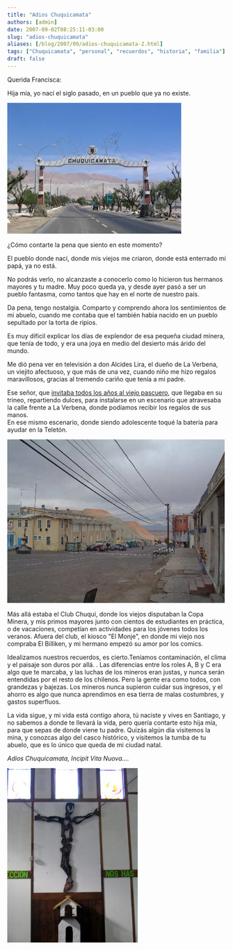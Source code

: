 ```yaml
---
title: "Adios Chuquicamata"
authors: [admin]
date: 2007-09-02T08:25:11-03:00
slug: "adios-chuquicamata"
aliases: [/blog/2007/09/adios-chuquicamata-2.html]
tags: ["Chuquicamata", "personal", "recuerdos", "historia", "familia"]
draft: false
---
```


Querida Francisca:

Hija mía, yo nací el siglo pasado, en un pueblo que ya no existe.

![](chqui1-thumb-400x300.jpg)

¿Cómo contarte la pena que siento en este momento?

El pueblo donde nací, donde mis viejos me criaron, donde está enterrado
mi papá, ya no está.

No podrás verlo, no alcanzaste a conocerlo como lo hicieron tus hermanos
mayores y tu madre. Muy poco queda ya, y desde ayer pasó a ser un pueblo
fantasma, como tantos que hay en el norte de nuestro país.

Da pena, tengo nostalgia. Comparto y comprendo ahora los sentimientos de
mi abuelo, cuando me contaba que el también habia nacido en un pueblo
sepultado por la torta de ripios.

Es muy dificil explicar los días de explendor de esa pequeña ciudad
minera, que tenía de todo, y era una joya en medio del desierto más
árido del mundo.

Me dió pena ver en televisión a don Alcides Lira, el dueño de La
Verbena, un viejito afectuoso, y que más de una vez, cuando niño me hizo
regalos maravillosos, gracias al tremendo cariño que tenía a mi padre.

Ese señor, que [invitaba todos los años al viejo pascuero](http://replay.web.archive.org/20071016191218/http://www.angelfire.com/me3/ebellonorte/navidad/index.album/la-verbena?i=1),
que llegaba en su trineo, repartiendo dulces, para instalarse en un
escenario que atravesaba la calle frente a La Verbena, donde podíamos
recibir los regalos de sus manos.\
En ese mismo escenario, donde siendo adolescente toqué la batería para
ayudar en la Teletón.

![](chuqui2.jpg)

Más allá estaba el Club Chuqui, donde los viejos disputaban la Copa
Minera, y mis primos mayores junto con cientos de estudiantes en
práctica, o de vacaciones, competían en actividades para los jóvenes
todos los veranos. Afuera del club, el kiosco \"El Monje\", en donde mi
viejo nos compraba El Billiken, y mi hermano empezó su amor por los
comics.

Idealizamos nuestros recuerdos, es cierto.Teníamos contaminación, el
clima y el paisaje son duros por allá. . Las diferencias entre los roles
A, B y C era algo que te marcaba, y las luchas de los mineros eran
justas, y nunca serán entendidas por el resto de los chilenos. Pero la
gente era como todos, con grandezas y bajezas. Los mineros nunca
supieron cuidar sus ingresos, y el ahorro es algo que nunca aprendimos
en esa tierra de malas costumbres, y gastos superfluos.

La vida sigue, y mi vida está contigo ahora, tú naciste y vives en
Santiago, y no sabemos a donde te llevará la vida, pero quería contarte
esto hija mía, para que sepas de donde viene tu padre. Quizás algún día
visitemos la mina, y conozcas algo del casco histórico, y visitemos la
tumba de tu abuelo, que es lo único que queda de mi ciudad natal.

*Adios Chuquicamata, Incipit Vita Nuova\....*

![](chuquicristo-thumb-300x400.jpg)
